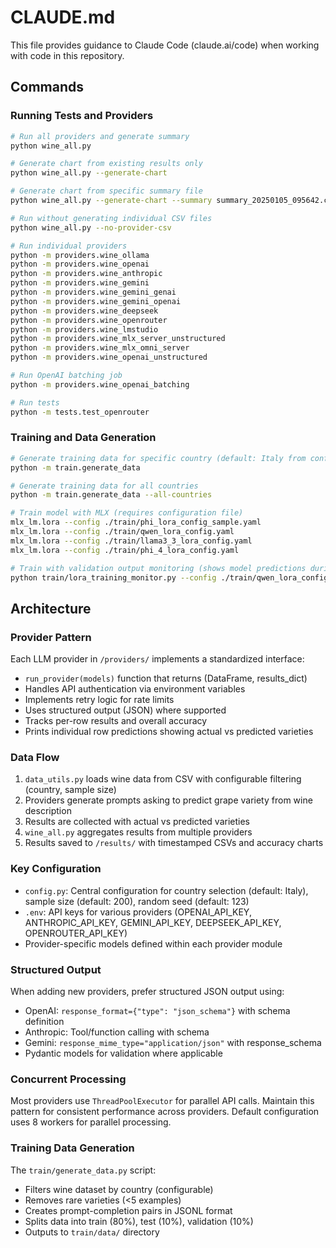 # CLAUDE.md

This file provides guidance to Claude Code (claude.ai/code) when working with code in this repository.

## Commands

### Running Tests and Providers

```bash
# Run all providers and generate summary
python wine_all.py

# Generate chart from existing results only
python wine_all.py --generate-chart

# Generate chart from specific summary file
python wine_all.py --generate-chart --summary summary_20250105_095642.csv

# Run without generating individual CSV files
python wine_all.py --no-provider-csv

# Run individual providers
python -m providers.wine_ollama
python -m providers.wine_openai
python -m providers.wine_anthropic
python -m providers.wine_gemini
python -m providers.wine_gemini_genai
python -m providers.wine_gemini_openai
python -m providers.wine_deepseek
python -m providers.wine_openrouter
python -m providers.wine_lmstudio
python -m providers.wine_mlx_server_unstructured
python -m providers.wine_mlx_omni_server
python -m providers.wine_openai_unstructured

# Run OpenAI batching job
python -m providers.wine_openai_batching

# Run tests
python -m tests.test_openrouter
```

### Training and Data Generation

```bash
# Generate training data for specific country (default: Italy from config.py)
python -m train.generate_data

# Generate training data for all countries
python -m train.generate_data --all-countries

# Train model with MLX (requires configuration file)
mlx_lm.lora --config ./train/phi_lora_config_sample.yaml
mlx_lm.lora --config ./train/qwen_lora_config.yaml
mlx_lm.lora --config ./train/llama3_3_lora_config.yaml
mlx_lm.lora --config ./train/phi_4_lora_config.yaml

# Train with validation output monitoring (shows model predictions during training)
python train/lora_training_monitor.py --config ./train/qwen_lora_config.yaml
```

## Architecture

### Provider Pattern
Each LLM provider in `/providers/` implements a standardized interface:
- `run_provider(models)` function that returns (DataFrame, results_dict)
- Handles API authentication via environment variables
- Implements retry logic for rate limits
- Uses structured output (JSON) where supported
- Tracks per-row results and overall accuracy
- Prints individual row predictions showing actual vs predicted varieties

### Data Flow
1. `data_utils.py` loads wine data from CSV with configurable filtering (country, sample size)
2. Providers generate prompts asking to predict grape variety from wine description
3. Results are collected with actual vs predicted varieties
4. `wine_all.py` aggregates results from multiple providers
5. Results saved to `/results/` with timestamped CSVs and accuracy charts

### Key Configuration
- `config.py`: Central configuration for country selection (default: Italy), sample size (default: 200), random seed (default: 123)
- `.env`: API keys for various providers (OPENAI_API_KEY, ANTHROPIC_API_KEY, GEMINI_API_KEY, DEEPSEEK_API_KEY, OPENROUTER_API_KEY)
- Provider-specific models defined within each provider module

### Structured Output
When adding new providers, prefer structured JSON output using:
- OpenAI: `response_format={"type": "json_schema"}` with schema definition
- Anthropic: Tool/function calling with schema
- Gemini: `response_mime_type="application/json"` with response_schema
- Pydantic models for validation where applicable

### Concurrent Processing
Most providers use `ThreadPoolExecutor` for parallel API calls. Maintain this pattern for consistent performance across providers. Default configuration uses 8 workers for parallel processing.

### Training Data Generation
The `train/generate_data.py` script:
- Filters wine dataset by country (configurable)
- Removes rare varieties (<5 examples)
- Creates prompt-completion pairs in JSONL format
- Splits data into train (80%), test (10%), validation (10%)
- Outputs to `train/data/` directory